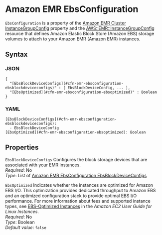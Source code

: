 # Amazon EMR EbsConfiguration<a name="aws-properties-emr-ebsconfiguration"></a>

`EbsConfiguration` is a property of the [Amazon EMR Cluster InstanceGroupConfig](aws-properties-emr-cluster-jobflowinstancesconfig-instancegroupconfig.md) property and the [AWS::EMR::InstanceGroupConfig](aws-resource-emr-instancegroupconfig.md) resource that defines Amazon Elastic Block Store \(Amazon EBS\) storage volumes to attach to your Amazon EMR \(Amazon EMR\) instances\.

## Syntax<a name="w4ab1c21c14e1240b5"></a>

### JSON<a name="aws-properties-emr-ebsconfiguration-syntax.json"></a>

```
{
  "[EbsBlockDeviceConfigs](#cfn-emr-ebsconfiguration-ebsblockdeviceconfigs)" : [ EbsBlockDeviceConfig, ... ],
  "[EbsOptimized](#cfn-emr-ebsconfiguration-ebsoptimized)" : Boolean
}
```

### YAML<a name="aws-properties-emr-ebsconfiguration-syntax.yaml"></a>

```
[EbsBlockDeviceConfigs](#cfn-emr-ebsconfiguration-ebsblockdeviceconfigs):
  - EbsBlockDeviceConfig
[EbsOptimized](#cfn-emr-ebsconfiguration-ebsoptimized): Boolean
```

## Properties<a name="w4ab1c21c14e1240b7"></a>

`EbsBlockDeviceConfigs`  <a name="cfn-emr-ebsconfiguration-ebsblockdeviceconfigs"></a>
Configures the block storage devices that are associated with your EMR instances\.  
*Required*: No  
*Type*: List of [Amazon EMR EbsConfiguration EbsBlockDeviceConfigs](aws-properties-emr-ebsconfiguration-ebsblockdeviceconfig.md)

`EbsOptimized`  <a name="cfn-emr-ebsconfiguration-ebsoptimized"></a>
Indicates whether the instances are optimized for Amazon EBS I/O\. This optimization provides dedicated throughput to Amazon EBS and an optimized configuration stack to provide optimal EBS I/O performance\. For more information about fees and supported instance types, see [EBS\-Optimized Instances](https://docs.aws.amazon.com/AWSEC2/latest/UserGuide/EBSOptimized.html) in the *Amazon EC2 User Guide for Linux Instances*\.  
*Required*: No  
*Type*: Boolean  
*Default value*: `false`